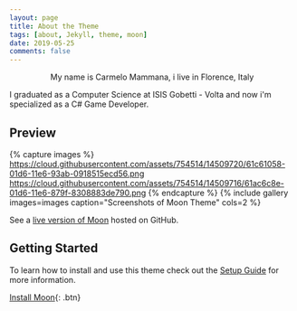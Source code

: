 ```yaml
---
layout: page
title: About the Theme
tags: [about, Jekyll, theme, moon]
date: 2019-05-25
comments: false
---
```

    
<center>My name is Carmelo Mammana, i live in Florence, Italy</center>

<left> I graduated as a Computer Science at ISIS Gobetti - Volta and now i'm specialized as a C# Game Developer. </left> 

## Preview

{% capture images %}
    https://cloud.githubusercontent.com/assets/754514/14509720/61c61058-01d6-11e6-93ab-0918515ecd56.png
    https://cloud.githubusercontent.com/assets/754514/14509716/61ac6c8e-01d6-11e6-879f-8308883de790.png
{% endcapture %}
{% include gallery images=images caption="Screenshots of Moon Theme" cols=2 %}

See a [live version of Moon](http://taylantatli.github.io/Moon) hosted on GitHub.

## Getting Started

To learn how to install and use this theme check out the [Setup Guide](http://taylantatli.me/Moon/moon-theme/) for more information.
      
[Install Moon](https://github.com/TaylanTatli/Moon){: .btn}
